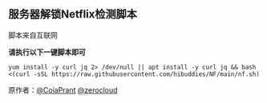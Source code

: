 **服务器解锁Netflix检测脚本**
----------------

脚本来自互联网

**请执行以下一键脚本即可**

    yum install -y curl jq 2> /dev/null || apt install -y curl jq && bash <(curl -sSL https://raw.githubusercontent.com/hibuddies/NF/main/nf.sh)


原作者：[@CoiaPrant][1] [@zerocloud][2]


  [1]: https://t.me/CoiaPrant
  [2]: https://t.me/zerocloud
